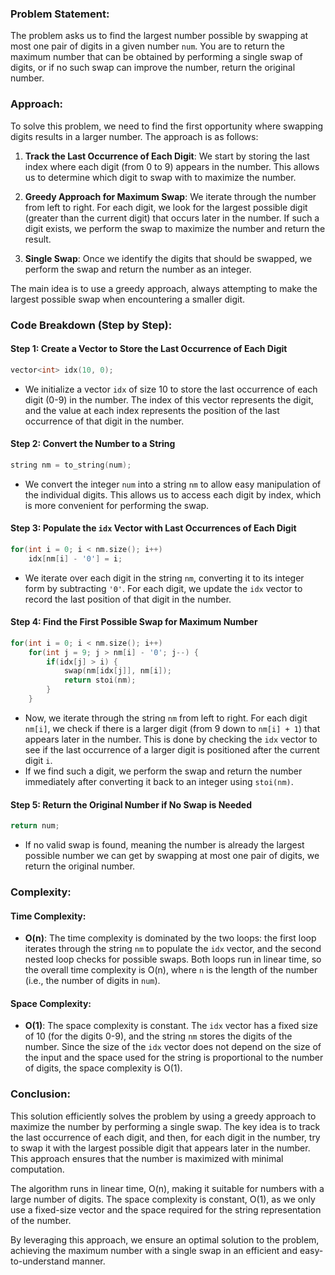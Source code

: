 ### Problem Statement:

The problem asks us to find the largest number possible by swapping at most one pair of digits in a given number `num`. You are to return the maximum number that can be obtained by performing a single swap of digits, or if no such swap can improve the number, return the original number.

### Approach:

To solve this problem, we need to find the first opportunity where swapping digits results in a larger number. The approach is as follows:
1. **Track the Last Occurrence of Each Digit**: We start by storing the last index where each digit (from 0 to 9) appears in the number. This allows us to determine which digit to swap with to maximize the number.
   
2. **Greedy Approach for Maximum Swap**: We iterate through the number from left to right. For each digit, we look for the largest possible digit (greater than the current digit) that occurs later in the number. If such a digit exists, we perform the swap to maximize the number and return the result.

3. **Single Swap**: Once we identify the digits that should be swapped, we perform the swap and return the number as an integer.

The main idea is to use a greedy approach, always attempting to make the largest possible swap when encountering a smaller digit.

### Code Breakdown (Step by Step):

#### Step 1: Create a Vector to Store the Last Occurrence of Each Digit
```cpp
vector<int> idx(10, 0);
```
- We initialize a vector `idx` of size 10 to store the last occurrence of each digit (0-9) in the number. The index of this vector represents the digit, and the value at each index represents the position of the last occurrence of that digit in the number.

#### Step 2: Convert the Number to a String
```cpp
string nm = to_string(num);
```
- We convert the integer `num` into a string `nm` to allow easy manipulation of the individual digits. This allows us to access each digit by index, which is more convenient for performing the swap.

#### Step 3: Populate the `idx` Vector with Last Occurrences of Each Digit
```cpp
for(int i = 0; i < nm.size(); i++) 
    idx[nm[i] - '0'] = i;
```
- We iterate over each digit in the string `nm`, converting it to its integer form by subtracting `'0'`. For each digit, we update the `idx` vector to record the last position of that digit in the number.

#### Step 4: Find the First Possible Swap for Maximum Number
```cpp
for(int i = 0; i < nm.size(); i++)
    for(int j = 9; j > nm[i] - '0'; j--) {
        if(idx[j] > i) {
            swap(nm[idx[j]], nm[i]);
            return stoi(nm);
        }
    }
```
- Now, we iterate through the string `nm` from left to right. For each digit `nm[i]`, we check if there is a larger digit (from 9 down to `nm[i] + 1`) that appears later in the number. This is done by checking the `idx` vector to see if the last occurrence of a larger digit is positioned after the current digit `i`.
- If we find such a digit, we perform the swap and return the number immediately after converting it back to an integer using `stoi(nm)`.

#### Step 5: Return the Original Number if No Swap is Needed
```cpp
return num;
```
- If no valid swap is found, meaning the number is already the largest possible number we can get by swapping at most one pair of digits, we return the original number.

### Complexity:

#### Time Complexity:
- **O(n)**: The time complexity is dominated by the two loops: the first loop iterates through the string `nm` to populate the `idx` vector, and the second nested loop checks for possible swaps. Both loops run in linear time, so the overall time complexity is O(n), where `n` is the length of the number (i.e., the number of digits in `num`).

#### Space Complexity:
- **O(1)**: The space complexity is constant. The `idx` vector has a fixed size of 10 (for the digits 0-9), and the string `nm` stores the digits of the number. Since the size of the `idx` vector does not depend on the size of the input and the space used for the string is proportional to the number of digits, the space complexity is O(1).

### Conclusion:

This solution efficiently solves the problem by using a greedy approach to maximize the number by performing a single swap. The key idea is to track the last occurrence of each digit, and then, for each digit in the number, try to swap it with the largest possible digit that appears later in the number. This approach ensures that the number is maximized with minimal computation.

The algorithm runs in linear time, O(n), making it suitable for numbers with a large number of digits. The space complexity is constant, O(1), as we only use a fixed-size vector and the space required for the string representation of the number.

By leveraging this approach, we ensure an optimal solution to the problem, achieving the maximum number with a single swap in an efficient and easy-to-understand manner.